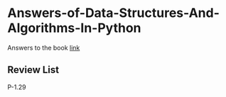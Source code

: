 # Answers-of-Data-Structures-And-Algorithms-In-Python

Answers to the book <Data Structures and Algorithms in Python>[link](https://www.amazon.com/Structures-Algorithms-Python-Michael-Goodrich/dp/1118290275#customerReviews) 

## Review List

P-1.29

